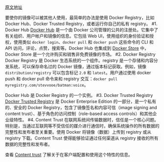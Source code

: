 [原文地址](https://docs.docker.com/develop/develop-images/image_management/)

要使你的镜像可以被其他人使用，最简单的办法是使用 Docker Registry，比如 Docker Hub、Docker Trusted Registry，或者运行你自己的私有 registry。
#1. Docker Hub
[Docker Hub](https://docs.docker.com/docker-hub/) 是一个由 Docker 公司管理的公共的注册处。它集中了有关组织、用户帐户和镜像的信息。它包括 Web UI，使用组织的身份验证和授权，使用类似  `docker login`、`docker pull` 和 `docker push` 这些命令的 CLI 和 API 访问，评论，点赞，搜索等。Docker Hub 也集成到 [Docker Store](https://docs.docker.com/docker-store/) 中，Docker Store 是一个允许购买和销售非免费镜像的市场。
#2. Docker Registry
Docker Registry 是 Docker 生态系统的一个组件。registry 是一个存储和内容分发系统，可以保存命名过的 Docker 镜像，通过版本标记获取。例如，镜像 `distribution/registry` 可以包含标记 `2.0` 和 `latest`。用户通过使用 docker push 和 docker pull 命令来和 registry 交互：`docker pull myregistry.com/stevvooe/batman:voice`。

Docker Hub 是 Docker Registry 的一个实例。
#3. Docker Trusted Registry
[Docker Trusted Registry](https://docs.docker.com/datacenter/dtr/2.1/guides/) 是 Docker Enterprise Edition 的一部分，是一个私有的、安全的 Docker Registry，包含了镜像签名和内容可信（image signing and content trust）、基于角色的访问控制（role-based access controls）和其他企业级特性。
#4. Content Trust
在联网系统间传输数据时，信任是一个核心问题。特别是，当通过互联网等不受信任的媒介进行通信时，确保系统操作的所有数据的完整性和发布者至关重要。使用 Docker 将镜像（数据）上传到 registry 或从 registry 下载。Content Trust 使得能够验证通过任何渠道从 registry 接收的所有数据的完整性和发布者。


查看 [Content trust](https://docs.docker.com/engine/security/trust/) 了解关于在客户端配置和使用这个特性的信息。